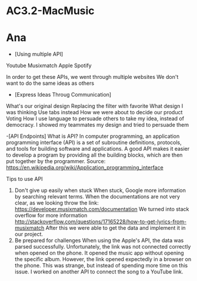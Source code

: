 # AC3.2-MacMusic

# Ana
- [Using multiple API]

Youtube
Musixmatch
Apple
Spotify

In order to get these APIs, we went through multiple websites
We don't want to do the same ideas as others

- [Express Ideas Throug Communication]

What's our original design
    Replacing the filter with favorite
What design I was thinking
    Use tabs instead
How we were about to decide our product
    Voting
How I use language to persuade others to take my idea, instead of democracy.
    I showed my teammates my design and tried to persuade them

-[API Endpoints] 
What is API?
In computer programming, an application programming interface (API) is a set of subroutine definitions, protocols, and tools for building software and applications. A good API makes it easier to develop a program by providing all the building blocks, which are then put together by the programmer.
Source: https://en.wikipedia.org/wiki/Application_programming_interface

Tips to use API
1. Don't give up easily when stuck
    When stuck, Google more information by searching relevant terms. 
        When the documentations are not very clear, as we looking throw the link:
        https://developer.musixmatch.com/documentation
        We turned into stack overflow for more information
        http://stackoverflow.com/questions/17165228/how-to-get-lyrics-from-musixmatch
        After this we were able to get the data and implement it in our project.
2. Be prepared for challenges
    When using the Apple's API, the data was parsed successfully. Unfortunately, the link was not connected correctly when opened on the phone. It opened the music app without opening the specific album. However, the link opened expectedly in a browser on the phone. This was strange, but instead of spending more time on this issue. I worked on another API to connect the song to a YouTube link. 

